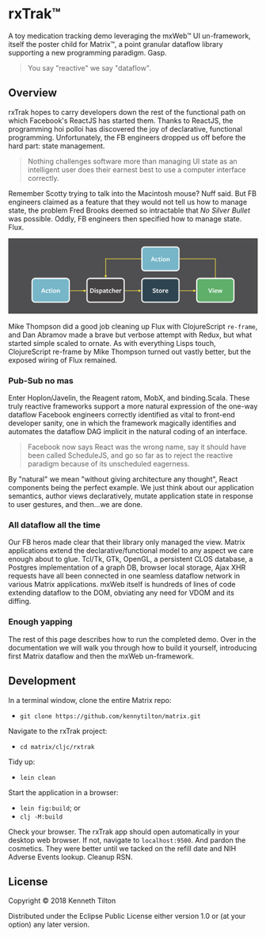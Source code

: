 # rxTrak&trade;

A toy medication tracking demo leveraging the mxWeb&trade; UI un-framework, itself the poster child for Matrix&trade;, a point granular dataflow library supporting a new programming paradigm. Gasp.

> You say "reactive" we say "dataflow".

## Overview

rxTrak hopes to carry developers down the rest of the functional path on which Facebook's ReactJS has started them. Thanks to ReactJS, the programming hoi polloi has discovered the joy of declarative, functional programming. Unfortunately, the FB engineers dropped us off before the hard part: state management.

> Nothing challenges software more than managing UI state as an intelligent user does their earnest best to use a computer interface correctly. 

Remember Scotty trying to talk into the Macintosh mouse? Nuff said. But FB engineers claimed as a feature that they would not tell us how to manage state, the problem Fred Brooks deemed so intractable that _No Silver Bullet_ was possible. Oddly, FB engineers then specified how to manage state. Flux.

![Flux](documentation/flux.png)

Mike Thompson did a good job cleaning up Flux with ClojureScript `re-frame`, and Dan Abramov made a brave but verbose attempt with Redux, but what started simple scaled to ornate. As with everything Lisps touch, ClojureScript re-frame by Mike Thompson turned out vastly better, but the exposed wiring of Flux remained.

### Pub-Sub no mas
Enter Hoplon/Javelin, the Reagent ratom, MobX, and binding.Scala. These truly reactive frameworks support a more natural expression of the one-way dataflow Facebook engineers correctly identified as vital to front-end developer sanity, one in which the framework magically identifies and automates the dataflow DAG implicit in the natural coding of an interface.

> Facebook now says React was the wrong name, say it should have been called ScheduleJS, and go so far as to reject the reactive paradigm because of its unscheduled eagerness.

By "natural" we mean "without giving architecture any thought", React components being the perfect example. We just think about our application semantics, author views declaratively, mutate application state in response to user gestures, and then...we are done.

### All dataflow all the time
Our FB heros made clear that their library only managed the view. Matrix applications extend the declarative/functional model to any aspect we care enough about to glue. Tcl/Tk, GTk, OpenGL, a persistent CLOS database, a Postgres implementation of a graph DB, browser local storage, Ajax XHR requests have all been connected in one seamless dataflow network in various Matrix applications. mxWeb itself is hundreds of lines of code extending dataflow to the DOM, obviating any need for VDOM and its diffing.

### Enough yapping
The rest of this page describes how to run the completed demo. Over in the documentation we will walk you through how to build it yourself, introducing first Matrix dataflow and then the mxWeb un-framework.

## Development

In a terminal window, clone the entire Matrix repo:
* `git clone https://github.com/kennytilton/matrix.git`

Navigate to the rxTrak project:
* `cd matrix/cljc/rxtrak`

Tidy up:
* `lein clean`

Start the application in a browser:
* `lein fig:build`; or
* `clj -M:build`

Check your browser. The rxTrak app should open automatically in your desktop web browser. If not, navigate to `localhost:9500`. And pardon the cosmetics. They were better until we tacked on the refill date and NIH Adverse Events lookup. Cleanup RSN.

## License

Copyright © 2018 Kenneth Tilton

Distributed under the Eclipse Public License either version 1.0 or (at your option) any later version.
